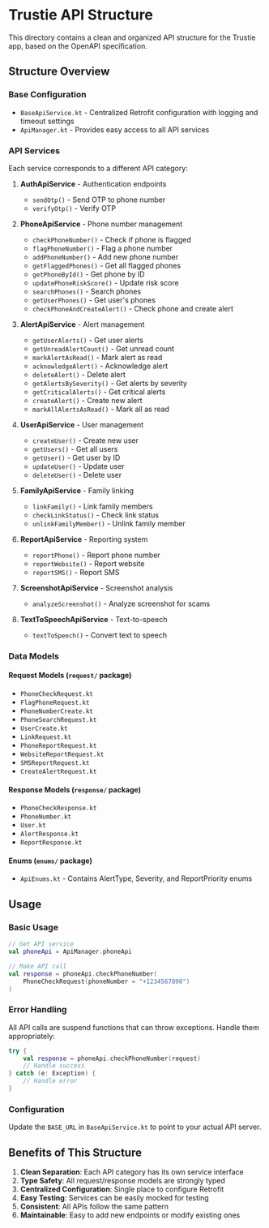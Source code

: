 # Trustie API Structure

This directory contains a clean and organized API structure for the Trustie app, based on the OpenAPI specification.

## Structure Overview

### Base Configuration
- `BaseApiService.kt` - Centralized Retrofit configuration with logging and timeout settings
- `ApiManager.kt` - Provides easy access to all API services

### API Services
Each service corresponds to a different API category:

1. **AuthApiService** - Authentication endpoints
   - `sendOtp()` - Send OTP to phone number
   - `verifyOtp()` - Verify OTP

2. **PhoneApiService** - Phone number management
   - `checkPhoneNumber()` - Check if phone is flagged
   - `flagPhoneNumber()` - Flag a phone number
   - `addPhoneNumber()` - Add new phone number
   - `getFlaggedPhones()` - Get all flagged phones
   - `getPhoneById()` - Get phone by ID
   - `updatePhoneRiskScore()` - Update risk score
   - `searchPhones()` - Search phones
   - `getUserPhones()` - Get user's phones
   - `checkPhoneAndCreateAlert()` - Check phone and create alert

3. **AlertApiService** - Alert management
   - `getUserAlerts()` - Get user alerts
   - `getUnreadAlertCount()` - Get unread count
   - `markAlertAsRead()` - Mark alert as read
   - `acknowledgeAlert()` - Acknowledge alert
   - `deleteAlert()` - Delete alert
   - `getAlertsBySeverity()` - Get alerts by severity
   - `getCriticalAlerts()` - Get critical alerts
   - `createAlert()` - Create new alert
   - `markAllAlertsAsRead()` - Mark all as read

4. **UserApiService** - User management
   - `createUser()` - Create new user
   - `getUsers()` - Get all users
   - `getUser()` - Get user by ID
   - `updateUser()` - Update user
   - `deleteUser()` - Delete user

5. **FamilyApiService** - Family linking
   - `linkFamily()` - Link family members
   - `checkLinkStatus()` - Check link status
   - `unlinkFamilyMember()` - Unlink family member

6. **ReportApiService** - Reporting system
   - `reportPhone()` - Report phone number
   - `reportWebsite()` - Report website
   - `reportSMS()` - Report SMS

7. **ScreenshotApiService** - Screenshot analysis
   - `analyzeScreenshot()` - Analyze screenshot for scams

8. **TextToSpeechApiService** - Text-to-speech
   - `textToSpeech()` - Convert text to speech

### Data Models

#### Request Models (`request/` package)
- `PhoneCheckRequest.kt`
- `FlagPhoneRequest.kt`
- `PhoneNumberCreate.kt`
- `PhoneSearchRequest.kt`
- `UserCreate.kt`
- `LinkRequest.kt`
- `PhoneReportRequest.kt`
- `WebsiteReportRequest.kt`
- `SMSReportRequest.kt`
- `CreateAlertRequest.kt`

#### Response Models (`response/` package)
- `PhoneCheckResponse.kt`
- `PhoneNumber.kt`
- `User.kt`
- `AlertResponse.kt`
- `ReportResponse.kt`

#### Enums (`enums/` package)
- `ApiEnums.kt` - Contains AlertType, Severity, and ReportPriority enums

## Usage

### Basic Usage
```kotlin
// Get API service
val phoneApi = ApiManager.phoneApi

// Make API call
val response = phoneApi.checkPhoneNumber(
    PhoneCheckRequest(phoneNumber = "+1234567890")
)
```

### Error Handling
All API calls are suspend functions that can throw exceptions. Handle them appropriately:

```kotlin
try {
    val response = phoneApi.checkPhoneNumber(request)
    // Handle success
} catch (e: Exception) {
    // Handle error
}
```

### Configuration
Update the `BASE_URL` in `BaseApiService.kt` to point to your actual API server.

## Benefits of This Structure

1. **Clean Separation**: Each API category has its own service interface
2. **Type Safety**: All request/response models are strongly typed
3. **Centralized Configuration**: Single place to configure Retrofit
4. **Easy Testing**: Services can be easily mocked for testing
5. **Consistent**: All APIs follow the same pattern
6. **Maintainable**: Easy to add new endpoints or modify existing ones 
